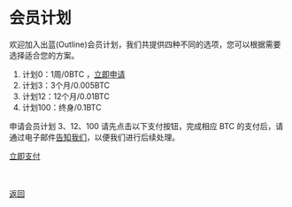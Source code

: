 # 会员计划

欢迎加入出蓝(Outline)会员计划，我们共提供四种不同的选项，您可以根据需要选择适合您的方案。<br>

1. 计划0：1周/0BTC ，<a href="mailto:wgredlong@protonmail.com?&subject=申请会员计划0">立即申请</a>
2. 计划3：3个月/0.005BTC
3. 计划12：12个月/0.01BTC
4. 计划100：终身/0.1BTC

申请会员计划 3、12、100 请先点击以下支付按钮，完成相应 BTC 的支付后，请通过电子邮件<a href="mailto:wgredlong@protonmail.com?&subject=告知已经支付的计划类型（3、12、100）及交易信息">告知我们</a>，以便我们进行后续处理。

<div> <a class="donate-with-crypto" href="https://commerce.coinbase.com/checkout/64563924-000d-4555-baf1-20586732a741"> <span>立即支付</span> </a> <script src="https://commerce.coinbase.com/v1/checkout.js?version=201807"> </script> </div>

<br><br><a href="https://wgredlong.github.io/">返回</a>
